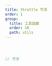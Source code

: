 ```yaml
---
title: throttle 节流
order: 1
group:
  title: 工具函数
  order: 10
  path: utils
---
```



```jsx



// 节流



```

